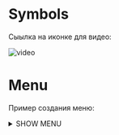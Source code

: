 # Symbols
Сыылка на иконке для видео:

![video](https://cloud.githubusercontent.com/assets/13649199/13672715/06dbc6ce-e6e7-11e5-81a9-04fbddb9e488.png) 

# Menu
Пример создания меню:

<details>
<summary>SHOW MENU</summary>

- [Menu 1]()
- [Menu 2]()
    - [Menu 2.1]()

</details>
